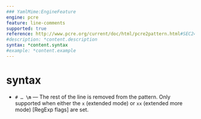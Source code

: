 ```yaml
---
### YamlMime:EngineFeature
engine: pcre
feature: line-comments
supported: true
reference: http://www.pcre.org/current/doc/html/pcre2pattern.html#SEC24
#description: *content.description
syntax: *content.syntax
#example: *content.example
---
```

# syntax
- <code># … <strong>\\n</strong></code> &mdash; The rest of the line is removed from the pattern. Only supported when either the `x` (extended mode) or `xx` (extended more mode) [RegExp flags] are set.
